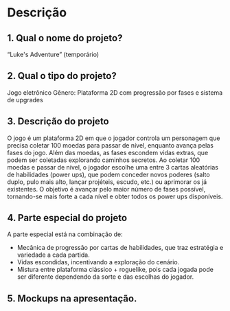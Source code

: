# Descrição

## 1. Qual o nome do projeto?
“Luke's Adventure” (temporário)

## 2. Qual o tipo do projeto?
Jogo eletrônico
Gênero: Plataforma 2D com progressão por fases e sistema de upgrades

## 3. Descrição do projeto
O jogo é um plataforma 2D em que o jogador controla um personagem que precisa coletar 100 moedas para passar de nível, enquanto avança pelas fases do jogo. Além das moedas, as fases escondem vidas extras, que podem ser coletadas explorando caminhos secretos. Ao coletar 100 moedas e passar de nível, o jogador escolhe uma entre 3 cartas aleatórias de habilidades (power ups), que podem conceder novos poderes (salto duplo, pulo mais alto, lançar projéteis, escudo, etc.) ou aprimorar os já existentes. O objetivo é avançar pelo maior número de fases possível, tornando-se mais forte a cada nível e obter todos os power ups disponíveis.

## 4. Parte especial do projeto
A parte especial está na combinação de:
- Mecânica de progressão por cartas de habilidades, que traz estratégia e variedade a cada partida.
- Vidas escondidas, incentivando a exploração do cenário.
- Mistura entre plataforma clássico + roguelike, pois cada jogada pode ser diferente dependendo da sorte e das escolhas do jogador.

## 5. Mockups na apresentação.
